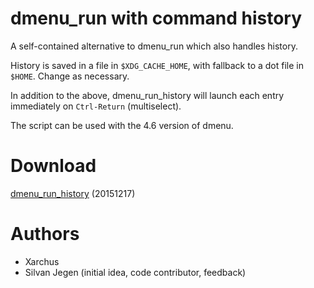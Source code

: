 dmenu_run with command history
==============================

A self-contained alternative to dmenu_run which also handles history.

History is saved in a file in `$XDG_CACHE_HOME`, with fallback to a dot
file in `$HOME`. Change as necessary.

In addition to the above, dmenu_run_history will launch each entry
immediately on `Ctrl-Return` (multiselect).

The script can be used with the 4.6 version of dmenu.

Download
========

[dmenu_run_history](dmenu_run_history) (20151217)

Authors
=======

* Xarchus
* Silvan Jegen (initial idea, code contributor, feedback)
